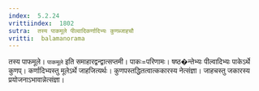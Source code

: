 ```yaml
---
index:  5.2.24
vrittiindex:  1802
sutra:  तस्य पाकमूले पील्वादिकर्णादिभ्यः कुणब्जाहचौ
vritti:  balamanorama 
---
```


तस्य पाफमूले। `पाकमूले` इति समाहारद्वन्द्वात्सप्तमी। पाकः=परिणामः। षष्ठ�न्तेभ्यः पील्वादिभ्यः पाकेऽर्थे कुणप्। कर्णादिभ्यस्तु मूलेऽर्थे जाहजित्यर्थः। कुणपस्तद्धितत्वात्ककारस्य नेत्संज्ञा। जाहचस्तु जकारस्य प्रयोजनाऽभावान्नेत्संज्ञा। 

